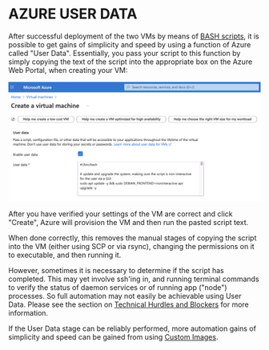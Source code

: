 # AZURE USER DATA


After successful deployment of the two VMs by means of [BASH scripts](BASH_SCRIPTS.md), it is possible to get gains of simplicity and speed by using a function of Azure called "User Data". Essentially, you pass your script to this function by simply copying the text of the script into the appropriate box on the Azure Web Portal, when creating your VM:

![Azure User Data screenshot](../screenshots/azure_user_data_screenshots/1_azure_user_data.png)

After you have verified your settings of the VM are correct and click "Create", Azure will provision the VM and then run the pasted script text. 

When done correctly, this removes the manual stages of copying the script into the VM (either using SCP or via rsync), changing the permissions on it to executable, and then running it. 

However, sometimes it is necessary to determine if the script has completed. This may yet involve ssh'ing in, and running terminal commands to verify the status of daemon services or of running app ("node") processes. So full automation may not easily be achievable using User Data. Please see the section on [Technical Hurdles and Blockers](TECHNICAL_HURDLES_AND_BLOCKERS.md) for more information. 

If the User Data stage can be reliably performed, more automation gains of simplicity and speed can be gained from using [Custom Images](CUSTOM_IMAGES.md).